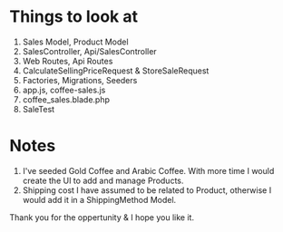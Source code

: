 # Things to look at

1. Sales Model, Product Model
2. SalesController, Api/SalesController
3. Web Routes, Api Routes
4. CalculateSellingPriceRequest & StoreSaleRequest
5. Factories, Migrations, Seeders
6. app.js, coffee-sales.js
7. coffee_sales.blade.php
8. SaleTest

# Notes

1. I've seeded Gold Coffee and Arabic Coffee. With more time I would create the UI to add and manage Products.
2. Shipping cost I have assumed to be related to Product, otherwise I would add it in a ShippingMethod Model.

Thank you for the oppertunity & I hope you like it.
